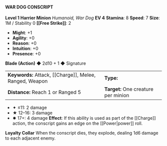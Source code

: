 #### WAR DOG CONSCRIPT

**Level 1 Harrier Minion**
*Humanoid, War Dog*
**EV 4**
**Stamina**: 8
**Speed**: 7
**Size**: 1M / Stability 0
**[[Free Strike]]**: 2

- **Might**: +1
- **Agility**: +0
- **Reason**: +0
- **Intuition**: +0
- **Presence**: +0

**Blade (Action)** ◆ 2d10 + 1 ◆ Signature

|                                                         |                                     |
| :------------------------------------------------------ | :---------------------------------- |
| **Keywords:** Attack, [[Charge]], Melee, Ranged, Weapon | **Type:**                           |
| **Distance:** Reach 1 or Ranged 5                       | **Target:** One creature per minion |

- ✦ ≤11: 2 damage
- ★ 12–16: 3 damage
- ✸ 17+: 4 damage
  **Effect**: If this ability is used as part of the [[Charge]] action, the conscript gains an edge on the [[Power|power]] roll.

**Loyalty Collar**
When the conscript dies, they explode, dealing 1d6 damage to each adjacent enemy.
